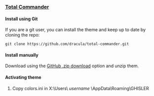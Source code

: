 ### [Total Commander](https://www.ghisler.com/)

#### Install using Git

If you are a git user, you can install the theme and keep up to date by cloning the repo:

    git clone https://github.com/dracula/total-commander.git

#### Install manually

Download using the [GitHub .zip download](https://github.com/dracula/total-commander/archive/master.zip) option and unzip them.

#### Activating theme

1. Copy colors.ini in X:\Users\ *username* \AppData\Roaming\GHISLER
